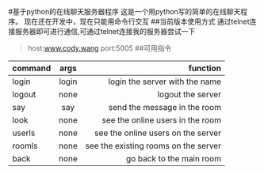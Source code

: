 #基于python的在线聊天服务器程序
这是一个用python写的简单的在线聊天程序。
现在还在开发中，现在只能用命令行交互
##当前版本使用方式
通过telnet连接服务器即可进行通信,可通过telnet连接我的服务器尝试一下
>host:www.cody.wang
>port:5005
##可用指令

| command       | args          | function  |
| ------------- |:-------------:| -----:    |
| login         | login<name>   | login the server with the name       |
| logout        | none          | logout the server     |
| say           | say<message>  | send the message in the room      |
| look          | none          | see the online users in the room      |
| userls        | none          | see the online users on the server      |
| roomls        | none          | see the existing rooms on the server      |
| back          | none          | go back to the main room      |
